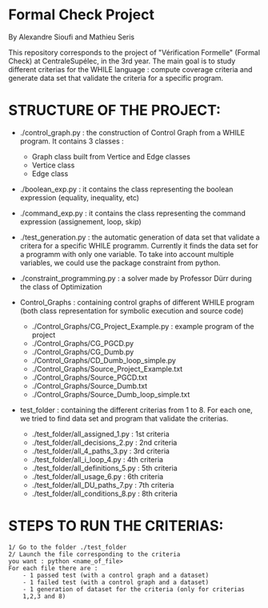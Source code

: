 # Formal Check Project

By Alexandre Sioufi and Mathieu Seris

This repository corresponds to the project of "Vérification Formelle" (Formal Check) at CentraleSupélec, in the 3rd year.
The main goal is to study different criterias for the WHILE language : compute coverage criteria and generate data set
that validate the criteria for a specific program.

# STRUCTURE OF THE PROJECT:

- ./control_graph.py : the construction of Control Graph from a WHILE program. It contains 3 classes : 
    - Graph class built from Vertice and Edge classes
    - Vertice class
    - Edge class

- ./boolean_exp.py : it contains the class representing the boolean expression (equality, inequality, etc)

- ./command_exp.py : it contains the class representing the command expression (assignement, loop, skip)

- ./test_generation.py : the automatic generation of data set that validate a critera for a specific WHILE programm. 
Currently it finds the data set for a programm with only one variable.
To take into account multiple variables, we could use the package constraint from python.

- ./constraint_programming.py : a solver made by Professor Dürr during the class of Optimization

- Control_Graphs : containing control graphs of different WHILE program (both class representation for symbolic execution and source code)
    - ./Control_Graphs/CG_Project_Example.py : example program of the project
    - ./Control_Graphs/CG_PGCD.py
    - ./Control_Graphs/CG_Dumb.py
    - ./Control_Graphs/CD_Dumb_loop_simple.py
    - ./Control_Graphs/Source_Project_Example.txt
    - ./Control_Graphs/Source_PGCD.txt
    - ./Control_Graphs/Source_Dumb.txt
    - ./Control_Graphs/Source_Dumb_loop_simple.txt
    
- test_folder : containing the different criterias from 1 to 8. For each one, we tried to find data set and program that
validate the criterias.
    - ./test_folder/all_assigned_1.py : 1st criteria
    - ./test_folder/all_decisions_2.py : 2nd criteria
    - ./test_folder/all_4_paths_3.py : 3rd criteria
    - ./test_folder/all_i_loop_4.py : 4th criteria
    - ./test_folder/all_definitions_5.py : 5th criteria
    - ./test_folder/all_usage_6.py : 6th criteria
    - ./test_folder/all_DU_paths_7.py : 7th criteria
    - ./test_folder/all_conditions_8.py : 8th criteria

# STEPS TO RUN THE CRITERIAS:
    1/ Go to the folder ./test_folder
    2/ Launch the file corresponding to the criteria
    you want : python <name_of_file>
    For each file there are :
        - 1 passed test (with a control graph and a dataset)
        - 1 failed test (with a control graph and a dataset)
        - 1 generation of dataset for the criteria (only for criterias 
        1,2,3 and 8)
